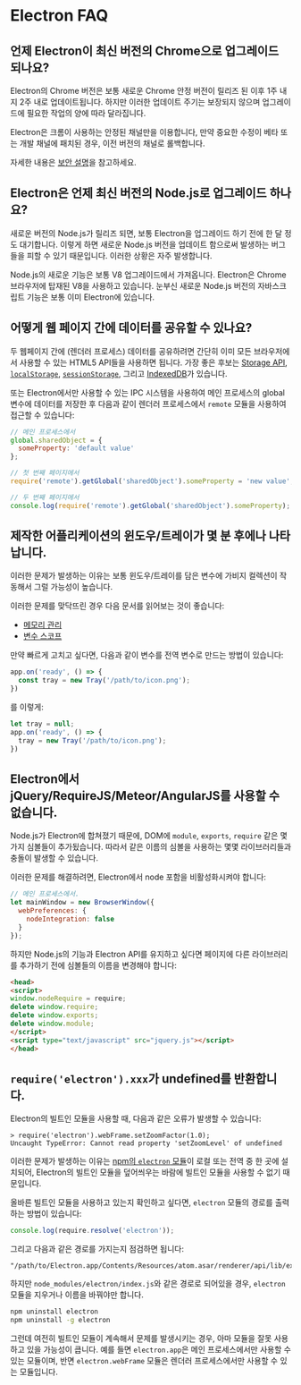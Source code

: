 # Electron FAQ

## 언제 Electron이 최신 버전의 Chrome으로 업그레이드 되나요?

Electron의 Chrome 버전은 보통 새로운 Chrome 안정 버전이 릴리즈 된 이후 1주 내지 2주
내로 업데이트됩니다. 하지만 이러한 업데이트 주기는 보장되지 않으며 업그레이드에 필요한
작업의 양에 따라 달라집니다.

Electron은 크롬이 사용하는 안정된 채널만을 이용합니다, 만약 중요한 수정이 베타 또는
개발 채널에 패치된 경우, 이전 버전의 채널로 롤백합니다.

자세한 내용은 [보안 설명](../tutorial/electron-security.md)을 참고하세요.

## Electron은 언제 최신 버전의 Node.js로 업그레이드 하나요?

새로운 버전의 Node.js가 릴리즈 되면, 보통 Electron을 업그레이드 하기 전에 한 달 정도
대기합니다. 이렇게 하면 새로운 Node.js 버전을 업데이트 함으로써 발생하는 버그들을
피할 수 있기 때문입니다. 이러한 상황은 자주 발생합니다.

Node.js의 새로운 기능은 보통 V8 업그레이드에서 가져옵니다. Electron은 Chrome
브라우저에 탑재된 V8을 사용하고 있습니다. 눈부신 새로운 Node.js 버전의 자바스크립트
기능은 보통 이미 Electron에 있습니다.

## 어떻게 웹 페이지 간에 데이터를 공유할 수 있나요?

두 웹페이지 간에 (렌더러 프로세스) 데이터를 공유하려면 간단히 이미 모든 브라우저에서
사용할 수 있는 HTML5 API들을 사용하면 됩니다. 가장 좋은 후보는
[Storage API][storage], [`localStorage`][local-storage],
[`sessionStorage`][session-storage], 그리고 [IndexedDB][indexed-db]가 있습니다.

또는 Electron에서만 사용할 수 있는 IPC 시스템을 사용하여 메인 프로세스의 global
변수에 데이터를 저장한 후 다음과 같이 렌더러 프로세스에서 `remote` 모듈을 사용하여
접근할 수 있습니다:

```javascript
// 메인 프로세스에서
global.sharedObject = {
  someProperty: 'default value'
};
```

```javascript
// 첫 번째 페이지에서
require('remote').getGlobal('sharedObject').someProperty = 'new value';
```

```javascript
// 두 번째 페이지에서
console.log(require('remote').getGlobal('sharedObject').someProperty);
```

## 제작한 어플리케이션의 윈도우/트레이가 몇 분 후에나 나타납니다.

이러한 문제가 발생하는 이유는 보통 윈도우/트레이를 담은 변수에 가비지 컬렉션이 작동해서
그럴 가능성이 높습니다.

이러한 문제를 맞닥뜨린 경우 다음 문서를 읽어보는 것이 좋습니다:

* [메모리 관리][memory-management]
* [변수 스코프][variable-scope]

만약 빠르게 고치고 싶다면, 다음과 같이 변수를 전역 변수로 만드는 방법이 있습니다:

```javascript
app.on('ready', () => {
  const tray = new Tray('/path/to/icon.png');
})
```

를 이렇게:

```javascript
let tray = null;
app.on('ready', () => {
  tray = new Tray('/path/to/icon.png');
})
```

## Electron에서 jQuery/RequireJS/Meteor/AngularJS를 사용할 수 없습니다.

Node.js가 Electron에 합쳐졌기 때문에, DOM에 `module`, `exports`, `require` 같은
몇 가지 심볼들이 추가됬습니다. 따라서 같은 이름의 심볼을 사용하는 몇몇 라이브러리들과
충돌이 발생할 수 있습니다.

이러한 문제를 해결하려면, Electron에서 node 포함을 비활성화시켜야 합니다:

```javascript
// 메인 프로세스에서.
let mainWindow = new BrowserWindow({
  webPreferences: {
    nodeIntegration: false
  }
});
```

하지만 Node.js의 기능과 Electron API를 유지하고 싶다면 페이지에 다른 라이브러리를
추가하기 전에 심볼들의 이름을 변경해야 합니다:

```html
<head>
<script>
window.nodeRequire = require;
delete window.require;
delete window.exports;
delete window.module;
</script>
<script type="text/javascript" src="jquery.js"></script>
</head>
```

## `require('electron').xxx`가 undefined를 반환합니다.

Electron의 빌트인 모듈을 사용할 때, 다음과 같은 오류가 발생할 수 있습니다:

```
> require('electron').webFrame.setZoomFactor(1.0);
Uncaught TypeError: Cannot read property 'setZoomLevel' of undefined
```

이러한 문제가 발생하는 이유는 [npm의 `electron` 모듈][electron-module]이 로컬 또는
전역 중 한 곳에 설치되어, Electron의 빌트인 모듈을 덮어씌우는 바람에 빌트인 모듈을
사용할 수 없기 때문입니다.

올바른 빌트인 모듈을 사용하고 있는지 확인하고 싶다면, `electron` 모듈의 경로를
출력하는 방법이 있습니다:

```javascript
console.log(require.resolve('electron'));
```

그리고 다음과 같은 경로를 가지는지 점검하면 됩니다:

```
"/path/to/Electron.app/Contents/Resources/atom.asar/renderer/api/lib/exports/electron.js"
```

하지만 `node_modules/electron/index.js`와 같은 경로로 되어있을 경우, `electron`
모듈을 지우거나 이름을 바꿔야만 합니다.

```bash
npm uninstall electron
npm uninstall -g electron
```

그런데 여전히 빌트인 모듈이 계속해서 문제를 발생시키는 경우, 아마 모듈을 잘못 사용하고
있을 가능성이 큽니다. 예를 들면 `electron.app`은 메인 프로세스에서만 사용할 수 있는
모듈이며, 반면 `electron.webFrame` 모듈은 렌더러 프로세스에서만 사용할 수 있는
모듈입니다.

[memory-management]: https://developer.mozilla.org/ko/docs/Web/JavaScript/Memory_Management
[variable-scope]: https://msdn.microsoft.com/library/bzt2dkta(v=vs.94).aspx
[electron-module]: https://www.npmjs.com/package/electron
[storage]: https://developer.mozilla.org/ko/docs/Web/API/Storage
[local-storage]: https://developer.mozilla.org/ko/docs/Web/API/Window/localStorage
[session-storage]: https://developer.mozilla.org/ko/docs/Web/API/Window/sessionStorage
[indexed-db]: https://developer.mozilla.org/ko/docs/Web/API/IndexedDB_API
